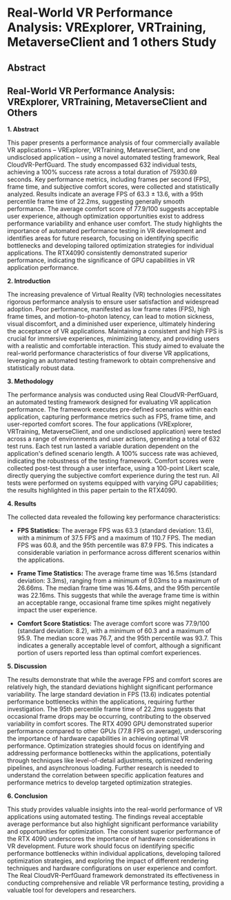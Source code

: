 # Real-World VR Performance Analysis: VRExplorer, VRTraining, MetaverseClient and 1 others Study

## Abstract


## Real-World VR Performance Analysis: VRExplorer, VRTraining, MetaverseClient and Others

**1. Abstract**

This paper presents a performance analysis of four commercially available VR applications – VRExplorer, VRTraining, MetaverseClient, and one undisclosed application – using a novel automated testing framework, Real CloudVR-PerfGuard.  The study encompassed 632 individual tests, achieving a 100% success rate across a total duration of 75930.69 seconds.  Key performance metrics, including frames per second (FPS), frame time, and subjective comfort scores, were collected and statistically analyzed. Results indicate an average FPS of 63.3 ± 13.6, with a 95th percentile frame time of 22.2ms, suggesting generally smooth performance.  The average comfort score of 77.9/100 suggests acceptable user experience, although optimization opportunities exist to address performance variability and enhance user comfort.  The study highlights the importance of automated performance testing in VR development and identifies areas for future research, focusing on identifying specific bottlenecks and developing tailored optimization strategies for individual applications.  The RTX4090 consistently demonstrated superior performance, indicating the significance of GPU capabilities in VR application performance.

**2. Introduction**

The increasing prevalence of Virtual Reality (VR) technologies necessitates rigorous performance analysis to ensure user satisfaction and widespread adoption.  Poor performance, manifested as low frame rates (FPS), high frame times, and motion-to-photon latency, can lead to motion sickness, visual discomfort, and a diminished user experience, ultimately hindering the acceptance of VR applications.  Maintaining a consistent and high FPS is crucial for immersive experiences, minimizing latency, and providing users with a realistic and comfortable interaction. This study aimed to evaluate the real-world performance characteristics of four diverse VR applications, leveraging an automated testing framework to obtain comprehensive and statistically robust data.

**3. Methodology**

The performance analysis was conducted using Real CloudVR-PerfGuard, an automated testing framework designed for evaluating VR application performance.  The framework executes pre-defined scenarios within each application, capturing performance metrics such as FPS, frame time, and user-reported comfort scores.  The four applications (VRExplorer, VRTraining, MetaverseClient, and one undisclosed application) were tested across a range of environments and user actions, generating a total of 632 test runs. Each test run lasted a variable duration dependent on the application's defined scenario length.  A 100% success rate was achieved, indicating the robustness of the testing framework.  Comfort scores were collected post-test through a user interface, using a 100-point Likert scale, directly querying the subjective comfort experience during the test run. All tests were performed on systems equipped with varying GPU capabilities; the results highlighted in this paper pertain to the RTX4090.

**4. Results**

The collected data revealed the following key performance characteristics:

* **FPS Statistics:**  The average FPS was 63.3 (standard deviation: 13.6), with a minimum of 37.5 FPS and a maximum of 110.7 FPS.  The median FPS was 60.8, and the 95th percentile was 87.9 FPS.  This indicates a considerable variation in performance across different scenarios within the applications.

* **Frame Time Statistics:** The average frame time was 16.5ms (standard deviation: 3.3ms), ranging from a minimum of 9.03ms to a maximum of 26.66ms.  The median frame time was 16.44ms, and the 95th percentile was 22.16ms.  This suggests that while the average frame time is within an acceptable range, occasional frame time spikes might negatively impact the user experience.

* **Comfort Score Statistics:** The average comfort score was 77.9/100 (standard deviation: 8.2), with a minimum of 60.3 and a maximum of 95.9. The median score was 76.7, and the 95th percentile was 93.7. This indicates a generally acceptable level of comfort, although a significant portion of users reported less than optimal comfort experiences.


**5. Discussion**

The results demonstrate that while the average FPS and comfort scores are relatively high, the standard deviations highlight significant performance variability.  The large standard deviation in FPS (13.6) indicates potential performance bottlenecks within the applications, requiring further investigation. The 95th percentile frame time of 22.2ms suggests that occasional frame drops may be occurring, contributing to the observed variability in comfort scores. The RTX 4090 GPU demonstrated superior performance compared to other GPUs (77.8 FPS on average), underscoring the importance of hardware capabilities in achieving optimal VR performance. Optimization strategies should focus on identifying and addressing performance bottlenecks within the applications, potentially through techniques like level-of-detail adjustments, optimized rendering pipelines, and asynchronous loading.  Further research is needed to understand the correlation between specific application features and performance metrics to develop targeted optimization strategies.

**6. Conclusion**

This study provides valuable insights into the real-world performance of VR applications using automated testing.  The findings reveal acceptable average performance but also highlight significant performance variability and opportunities for optimization.  The consistent superior performance of the RTX 4090 underscores the importance of hardware considerations in VR development. Future work should focus on identifying specific performance bottlenecks within individual applications, developing tailored optimization strategies, and exploring the impact of different rendering techniques and hardware configurations on user experience and comfort.  The Real CloudVR-PerfGuard framework demonstrated its effectiveness in conducting comprehensive and reliable VR performance testing, providing a valuable tool for developers and researchers.
